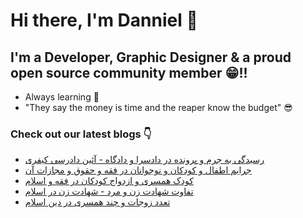 # Hi there, I'm Danniel 👋 

## I'm a Developer, Graphic Designer & a proud open source community member 😁!!

- Always learning 🧐
- "They say the money is time and the reaper know the budget" 😎

### Check out our latest blogs 👇

<!-- BLOG-POST-LIST:START -->
- [رسیدگی به جرم و پرونده در دادسرا و دادگاه  - آئین دادرسی کیفری](https://hesabraslaw.com/blog/%D8%B1%D8%B3%DB%8C%D8%AF%DA%AF%DB%8C-%D8%A8%D9%87-%D8%AC%D8%B1%D9%85-%D9%88-%D9%BE%D8%B1%D9%88%D9%86%D8%AF%D9%87-%D8%AF%D8%B1-%D8%AF%D8%A7%D8%AF%D8%B3%D8%B1%D8%A7-%D9%88-%D8%AF%D8%A7%D8%AF%DA%AF%D8%A7%D9%87-%D8%A2%D8%A6%DB%8C%D9%86-%D8%AF%D8%A7%D8%AF%D8%B1%D8%B3%DB%8C-%DA%A9%DB%8C%D9%81%D8%B1%DB%8C/)
- [جرایم اطفال و کودکان و نوجوانان در فقه و حقوق و مجازات آن](https://hesabraslaw.com/blog/%D8%AC%D8%B1%D8%A7%DB%8C%D9%85-%D8%A7%D8%B7%D9%81%D8%A7%D9%84-%D9%88-%DA%A9%D9%88%D8%AF%DA%A9%D8%A7%D9%86-%D9%88-%D9%86%D9%88%D8%AC%D9%88%D8%A7%D9%86%D8%A7%D9%86-%D8%AF%D8%B1-%D9%81%D9%82%D9%87-%D9%88-%D8%AD%D9%82%D9%88%D9%82-%D9%88-%D9%85%D8%AC%D8%A7%D8%B2%D8%A7%D8%AA-%D8%A2%D9%86/)
- [کودک همسری و ازدواج کودکان در فقه و اسلام](https://hesabraslaw.com/blog/%DA%A9%D9%88%D8%AF%DA%A9-%D9%87%D9%85%D8%B3%D8%B1%DB%8C-%D8%AF%D8%B1-%D8%A7%D8%B3%D9%84%D8%A7%D9%85-%D9%88-%D8%A7%D8%B2%D8%AF%D9%88%D8%A7%D8%AC-%DA%A9%D9%88%D8%AF%DA%A9-%D8%AF%D8%B1-%D9%81%D9%82%D9%87/)
- [تفاوت شهادت زن و مرد - شهادت زن در  اسلام](https://hesabraslaw.com/blog/%D8%AA%D9%81%D8%A7%D9%88%D8%AA-%D8%B4%D9%87%D8%A7%D8%AF%D8%AA-%D8%B2%D9%86-%D9%88-%D9%85%D8%B1%D8%AF-%D8%B4%D9%87%D8%A7%D8%AF%D8%AA-%D8%B2%D9%86-%D8%AF%D8%B1-%D8%A7%D8%B3%D9%84%D8%A7%D9%85/)
- [تعدد زوجات و چند همسری در دین اسلام](https://hesabraslaw.com/blog/%D8%AA%D8%B9%D8%AF%D8%AF-%D8%B2%D9%88%D8%AC%D8%A7%D8%AA-%D8%AF%D8%B1-%D8%AF%DB%8C%D9%86-%D8%A7%D8%B3%D9%84%D8%A7%D9%85/)
<!-- BLOG-POST-LIST:END -->
